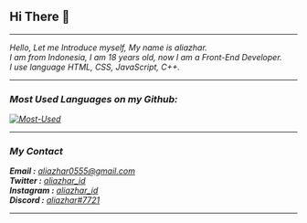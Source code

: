 ## Hi There 👋

<hr>
<i>Hello, Let me Introduce myself, My name is aliazhar.<br>
I am from Indonesia, I am 18 years old, now I am a Front-End Developer.<br> 
I use language HTML, CSS, JavaScript, C++.<i>
<hr>





### Most Used Languages on my Github:

[![Most-Used](https://github-readme-stats.vercel.app/api/top-langs/?username=aliazhar-id&layout=compact&theme=dark)](https://github.com/aliazhar-id)

<hr>

### My Contact
<b>Email     :</b> [aliazhar0555@gmail.com](mailto:aliazhar0555@gmail.com)\
<b>Twitter   :</b> [aliazhar_id](https://twitter.com/aliazhar_id)\
<b>Instagram :</b> [aliazhar_id](https://www.instagram.com/aliazhar_id)\
<b>Discord   :</b> [aliazhar#7721]()
<hr>
